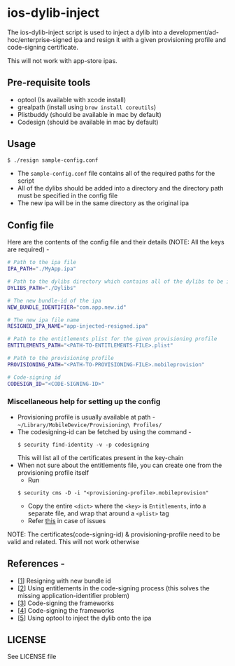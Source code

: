 # ios-dylib-inject

The ios-dylib-inject script is used to inject a dylib into a development/ad-hoc/enterprise-signed ipa and resign it with a given provisioning profile and code-signing certificate.

This will not work with app-store ipas.

## Pre-requisite tools
- optool (Is available with xcode install)
- grealpath (install using `brew install coreutils`)
- Plistbuddy (should be available in mac by default)
- Codesign (should be available in mac by default)

## Usage
```bash
$ ./resign sample-config.conf
```
- The `sample-config.conf` file contains all of the required paths for the script
- All of the dylibs should be added into a directory and the directory path must be specified in the config file
- The new ipa will be in the same directory as the original ipa

## Config file
Here are the contents of the config file and their details (NOTE: All the keys are required) -
```bash
# Path to the ipa file
IPA_PATH="./MyApp.ipa"

# Path to the dylibs directory which contains all of the dylibs to be injected
DYLIBS_PATH="./Dylibs"

# The new bundle-id of the ipa 
NEW_BUNDLE_IDENTIFIER="com.app.new.id"

# The new ipa file name
RESIGNED_IPA_NAME="app-injected-resigned.ipa"

# Path to the entitlements plist for the given provisioning profile
ENTITLEMENTS_PATH="<PATH-TO-ENTITLEMENTS-FILE>.plist"

# Path to the provisioning profile
PROVISIONING_PATH="<PATH-TO-PROVISIONING-FILE>.mobileprovision"

# Code-signing id
CODESIGN_ID="<CODE-SIGNING-ID>"
```

### Miscellaneous help for setting up the config
- Provisioning profile is usually available at path - `~/Library/MobileDevice/Provisioning\ Profiles/`
- The codesigning-id can be fetched by using the command - 
  ```console
  $ security find-identity -v -p codesigning
  ```
  This will list all of the certificates present in the key-chain
- When not sure about the entitlements file, you can create one from the provisioning profile itself
	- Run
    ```console
    $ security cms -D -i "<provisioning-profile>.mobileprovision"
    ```
    - Copy the entire `<dict>` where the `<key>` is `Entitlements`, into a separate file, and wrap that around a `<plist>` tag
    - Refer [this](https://stackoverflow.com/questions/28371652/ios-8-1-3-enterprise-distribution-application-is-missing-the-application-ide/32274908#32274908) in case of issues

NOTE: The certificates(code-signing-id) & provisioning-profile need to be valid and related. This will not work otherwise

## References - 
- [[1](https://coderwall.com/p/qwqpnw/resign-ipa-with-new-cfbundleidentifier-and-certificate)] Resigning with new bundle id
- [[2](https://stackoverflow.com/a/32274908/1518924)] Using entitlements in the code-signing process (this solves the missing application-identifier problem)
- [[3](https://github.com/Carthage/Carthage/issues/1401#issuecomment-248618314)] Code-signing the frameworks 
- [[4](https://stackoverflow.com/a/29932317/1518924)] Code-signing the frameworks 
- [[5](https://github.com/depoon/iOSDylibInjectionDemo/blob/master/patchapp.sh)] Using optool to inject the dylib onto the ipa


## LICENSE 
See LICENSE file 
